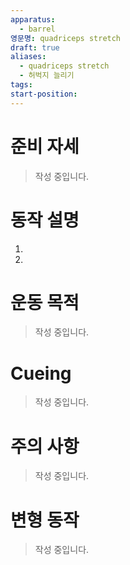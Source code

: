 ```yaml
---
apparatus:
  - barrel
영문명: quadriceps stretch
draft: true
aliases:
  - quadriceps stretch
  - 허벅지 늘리기
tags: 
start-position: 
---
```


# 준비 자세

> 작성 중입니다.

# 동작 설명

1.
2.

# 운동 목적

> 작성 중입니다.

# Cueing

> 작성 중입니다.

# 주의 사항

> 작성 중입니다.

# 변형 동작

> 작성 중입니다.
